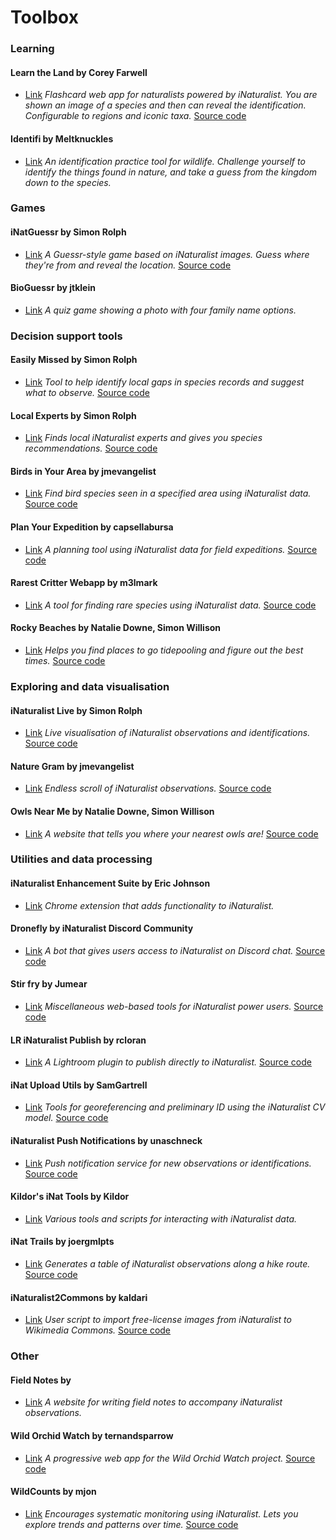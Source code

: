 # Toolbox

### Learning

#### Learn the Land by Corey Farwell
- [Link](https://learnthe.land/)
  *Flashcard web app for naturalists powered by iNaturalist. You are shown an image of a species and then can reveal the identification. Configurable to regions and iconic taxa.*
  [Source code](https://github.com/frewsxcv/learnthe.land)

#### Identifi by Meltknuckles
- [Link](https://identifi.life/)
  *An identification practice tool for wildlife. Challenge yourself to identify the things found in nature, and take a guess from the kingdom down to the species.*

### Games

#### iNatGuessr by Simon Rolph
- [Link](https://simonrolph.github.io/iNatGuessr/)
  *A Guessr-style game based on iNaturalist images. Guess where they're from and reveal the location.*
  [Source code](https://github.com/simonrolph/inatguessr)

#### BioGuessr by jtklein
- [Link](https://www.bioguessr.com/)
  *A quiz game showing a photo with four family name options.*

### Decision support tools

#### Easily Missed by Simon Rolph
- [Link](https://simonrolph.github.io/easily_missed/)
  *Tool to help identify local gaps in species records and suggest what to observe.*
  [Source code](https://github.com/simonrolph/easily_missed)

#### Local Experts by Simon Rolph
- [Link](https://simonrolph.github.io/inat_experts/)
  *Finds local iNaturalist experts and gives you species recommendations.*
  [Source code](https://github.com/simonrolph/inat_experts)

#### Birds in Your Area by jmevangelist
- [Link](https://birds-in-your-area.up.railway.app/)
  *Find bird species seen in a specified area using iNaturalist data.*
  [Source code](https://github.com/jmevangelist/birds-in-your-area)

#### Plan Your Expedition by capsellabursa
- [Link](https://shnayder.shinyapps.io/PlanYourExpedition/)
  *A planning tool using iNaturalist data for field expeditions.*
  [Source code](https://github.com/capsellabursa/PlanYourExpedition)

#### Rarest Critter Webapp by m3lmark
- [Link](None)
  *A tool for finding rare species using iNaturalist data.*
  [Source code](https://github.com/m3lmark/rarest_critter_webapp)

#### Rocky Beaches by Natalie Downe, Simon Willison
- [Link](https://www.rockybeaches.com/)
  *Helps you find places to go tidepooling and figure out the best times.*
  [Source code](https://github.com/natbat/rockybeaches)

### Exploring and data visualisation

#### iNaturalist Live by Simon Rolph
- [Link](https://simonrolph.github.io/inat_counter)
  *Live visualisation of iNaturalist observations and identifications.*
  [Source code](https://github.com/simonrolph/inatcounter)

#### Nature Gram by jmevangelist
- [Link](https://jmevangelist.github.io/nature-gram)
  *Endless scroll of iNaturalist observations.*
  [Source code](https://github.com/jmevangelist/nature-gram)

#### Owls Near Me by Natalie Downe, Simon Willison
- [Link](https://www.owlsnearme.com/)
  *A website that tells you where your nearest owls are!*
  [Source code](https://github.com/simonw/owlsnearme)

### Utilities and data processing

#### iNaturalist Enhancement Suite by Eric Johnson
- [Link](https://chromewebstore.google.com/detail/inaturalist-enhancement-s/hdnjehcihcpjphgbkagjobenejgldnah)
  *Chrome extension that adds functionality to iNaturalist.*

#### Dronefly by iNaturalist Discord Community
- [Link](None)
  *A bot that gives users access to iNaturalist on Discord chat.*
  [Source code](https://github.com/dronefly-garden/dronefly)

#### Stir fry by Jumear
- [Link](https://github.com/jumear/stirfry)
  *Miscellaneous web-based tools for iNaturalist power users.*
  [Source code](https://github.com/jumear/stirfry)

#### LR iNaturalist Publish by rcloran
- [Link](https://github.com/rcloran/lr-inaturalist-publish)
  *A Lightroom plugin to publish directly to iNaturalist.*
  [Source code](https://github.com/rcloran/lr-inaturalist-publish)

#### iNat Upload Utils by SamGartrell
- [Link](https://github.com/SamGartrell/inat-upload-utils)
  *Tools for georeferencing and preliminary ID using the iNaturalist CV model.*
  [Source code](https://github.com/SamGartrell/inat-upload-utils)

#### iNaturalist Push Notifications by unaschneck
- [Link](https://github.com/unaschneck/intaturalist-push-notifications)
  *Push notification service for new observations or identifications.*
  [Source code](https://github.com/unaschneck/intaturalist-push-notifications)

#### Kildor's iNat Tools by Kildor
- [Link](https://kildor.name/inat/)
  *Various tools and scripts for interacting with iNaturalist data.*

#### iNat Trails by joergmlpts
- [Link](https://github.com/joergmlpts/iNat-trails)
  *Generates a table of iNaturalist observations along a hike route.*
  [Source code](https://github.com/joergmlpts/iNat-trails)

#### iNaturalist2Commons by kaldari
- [Link](https://commons.wikimedia.org/wiki/User:Kaldari/iNaturalist2Commons)
  *User script to import free-license images from iNaturalist to Wikimedia Commons.*
  [Source code](https://github.com/kaldari/iNaturalist2Commons)

### Other

#### Field Notes by 
- [Link](https://ifieldnotes.org/)
  *A website for writing field notes to accompany iNaturalist observations.*

#### Wild Orchid Watch by ternandsparrow
- [Link](https://app.wildorchidwatch.org/)
  *A progressive web app for the Wild Orchid Watch project.*
  [Source code](https://github.com/ternandsparrow/wild-orchid-watch-pwa)

#### WildCounts by mjon
- [Link](https://wildcounts.org/)
  *Encourages systematic monitoring using iNaturalist. Lets you explore trends and patterns over time.*
  [Source code](https://github.com/mjon/WildCounts)

